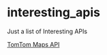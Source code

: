 # interesting_apis
Just a list of Interesting APIs

[TomTom Maps API](https://developer.tomtom.com)
